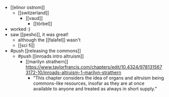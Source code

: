 - [[elinor ostrom]]
	- [[switzerland]]
		- [[vaud]]
			- [[törbel]]
- worked :)
- saw [[pesho]], it was great!
	- although the [[falafel]] wasn't
	- [[sci fi]]
- #push [[releasing the commons]]
	- #push [[inroads intro altruism]]
		- [[marilyn strathern]] https://www.taylorfrancis.com/chapters/edit/10.4324/9781315673172-10/inroads-altruism-1-marilyn-strathern
			- "This chapter considers the idea of organs and altruism being commons-like resources, insofar as they are at once available to anyone and treated as always in short supply."